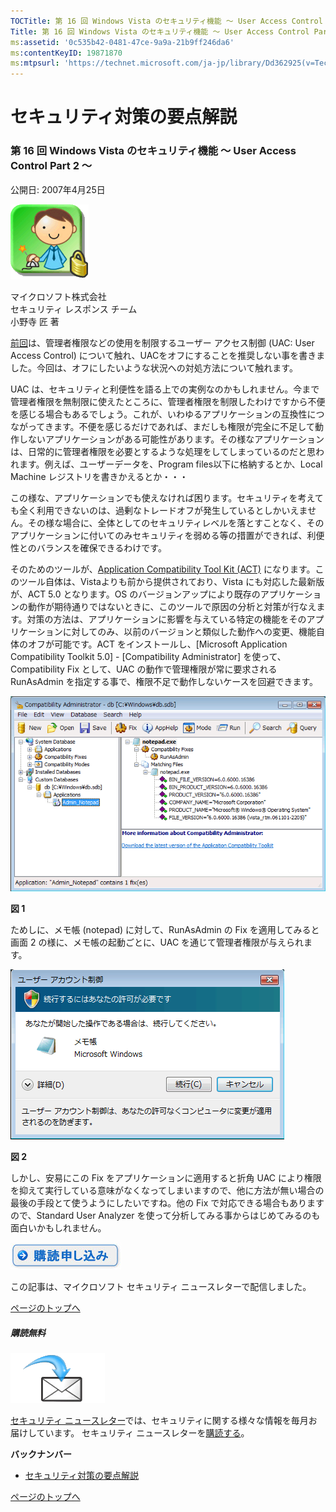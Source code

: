 ```yaml
---
TOCTitle: 第 16 回 Windows Vista のセキュリティ機能 ～ User Access Control Part 2 ～
Title: 第 16 回 Windows Vista のセキュリティ機能 ～ User Access Control Part 2 ～
ms:assetid: '0c535b42-0481-47ce-9a9a-21b9ff246da6'
ms:contentKeyID: 19871870
ms:mtpsurl: 'https://technet.microsoft.com/ja-jp/library/Dd362925(v=TechNet.10)'
---
```


セキュリティ対策の要点解説
==========================

### 第 16 回 Windows Vista のセキュリティ機能 ～ User Access Control Part 2 ～

公開日: 2007年4月25日

![](images/Dd362925.SecPoint(ja-jp,TechNet.10).gif)

マイクロソフト株式会社  
セキュリティ レスポンス チーム  
小野寺 匠 著

[前回](https://technet.microsoft.com/ja-jp/library/c1597167-8f2f-4d00-abe9-9c2bec400431(v=TechNet.10))は、管理者権限などの使用を制限するユーザー アクセス制御 (UAC: User Access Control) について触れ、UACをオフにすることを推奨しない事を書きました。今回は、オフにしたいような状況への対処方法について触れます。

UAC は、セキュリティと利便性を語る上での実例なのかもしれません。今まで管理者権限を無制限に使えたところに、管理者権限を制限したわけですから不便を感じる場合もあるでしょう。これが、いわゆるアプリケーションの互換性につながってきます。不便を感じるだけであれば、まだしも権限が完全に不足して動作しないアプリケーションがある可能性があります。その様なアプリケーションは、日常的に管理者権限を必要とするような処理をしてしまっているのだと思われます。例えば、ユーザーデータを、Program files以下に格納するとか、Local Machine レジストリを書きかえるとか・・・

この様な、アプリケーションでも使えなければ困ります。セキュリティを考えても全く利用できないのは、過剰なトレードオフが発生しているとしかいえません。その様な場合に、全体としてのセキュリティレベルを落とすことなく、そのアプリケーションに付いてのみセキュリティを弱める等の措置ができれば、利便性とのバランスを確保できるわけです。

そのためのツールが、[Application Compatibility Tool Kit (ACT)](https://technet.microsoft.com/ja-jp/library/c2b4d368-fc7f-447e-9b3a-908976fb9000(v=TechNet.10)) になります。このツール自体は、Vistaよりも前から提供されており、Vista にも対応した最新版が、ACT 5.0 となります。OS のバージョンアップにより既存のアプリケーションの動作が期待通りではないときに、このツールで原因の分析と対策が行なえます。対策の方法は、アプリケーションに影響を与えている特定の機能をそのアプリケーションに対してのみ、以前のバージョンと類似した動作への変更、機能自体のオフが可能です。ACT をインストールし、\[Microsoft Application Compatibility Toolkit 5.0\] - \[Compatibility Administrator\] を使って、Compatibility Fix として、UAC の動作で管理権限が常に要求される RunAsAdmin を指定する事で、権限不足で動作しないケースを回避できます。

![](images/Dd362925.secpoint0016_01(ja-jp,TechNet.10).gif)

**図 1**

ためしに、メモ帳 (notepad) に対して、RunAsAdmin の Fix を適用してみると画面 2 の様に、メモ帳の起動ごとに、UAC を通じて管理者権限が与えられます。

![](images/Dd362925.secpoint0016_02(ja-jp,TechNet.10).gif)

**図 2**

しかし、安易にこの Fix をアプリケーションに適用すると折角 UAC により権限を抑えて実行している意味がなくなってしまいますので、他に方法が無い場合の最後の手段とて使うようにしたいですね。他の Fix で対応できる場合もありますので、Standard User Analyzer を使って分析してみる事からはじめてみるのも面白いかもしれません。

[![](images/Dd362925.btn_reg_today(ja-jp,TechNet.10).jpg)](https://technet.microsoft.com/ja-jp/library/d2607610-3137-420b-9bbf-2552bec68922(v=TechNet.10))

この記事は、マイクロソフト セキュリティ ニュースレターで配信しました。

[](#mainsection)[ページのトップへ](#mainsection)

##### 購読無料

![](images/Dd362925.subscribe(ja-jp,TechNet.10).gif)

[セキュリティ ニュースレター](http://www.microsoft.com/japan/technet/security/secnews/default.mspx)では、セキュリティに関する様々な情報を毎月お届けしています。
セキュリティ ニュースレターを[購読する](https://technet.microsoft.com/ja-jp/library/d2607610-3137-420b-9bbf-2552bec68922(v=TechNet.10))。

**バックナンバー**
-   [セキュリティ対策の要点解説](https://technet.microsoft.com/ja-jp/library/f301b3b4-fdcc-43f8-846e-135538db4edf(v=TechNet.10))

[](#mainsection)[ページのトップへ](#mainsection)
